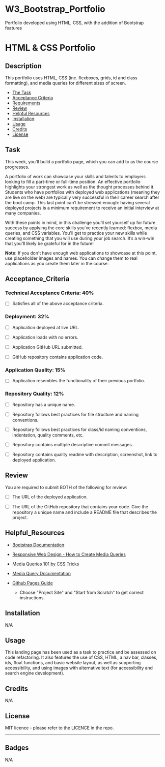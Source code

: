 # W3_Bootstrap_Portfolio
Portfolio developed using HTML, CSS, with the addition of Bootstrap features 

# HTML & CSS Portfolio

## Description
This portfolio uses  HTML, CSS (inc. flexboxes, grids, id and class formatting), and media queries for different sizes of screen.

- [The Task](#task)
- [Acceptance Criteria](#Acceptance_Criteria)
- [Requirements](#Requirements)
- [Review](#Review)
- [Helpful Resources](#Helpful_Resources)
- [Installation](#installation)
- [Usage](#usage)
- [Credits](#credits)
- [License](#license)

## Task
This week, you'll build a portfolio page, which you can add to as the course progresses. 

A portfolio of work can showcase your skills and talents to employers looking to fill a part-time or full-time position. An effective portfolio highlights your strongest work as well as the thought processes behind it. Students who have portfolios with deployed web applications (meaning they are live on the web) are typically very successful in their career search after the boot camp. This last point can’t be stressed enough: having several deployed projects is a minimum requirement to receive an initial interview at many companies. 

With these points in mind, in this challenge you’ll set yourself up for future success by applying the core skills you've recently learned: flexbox, media queries, and CSS variables. You'll get to practice your new skills while creating something that you will use during your job search. It’s a win-win that you'll likely be grateful for in the future!

**Note:** If you don't have enough web applications to showcase at this point, use placeholder images and names. You can change them to real applications as you create them later in the course.

## Acceptance_Criteria

### Technical Acceptance Criteria: 40%

- [ ] Satisfies all of the above acceptance criteria.

### Deployment: 32%

- [ ] Application deployed at live URL.

- [ ] Application loads with no errors.

- [ ] Application GitHub URL submitted.

- [ ] GitHub repository contains application code.

### Application Quality: 15%

- [ ] Application resembles the functionality of their previous portfolio.

### Repository Quality: 12%

- [ ] Repository has a unique name.

- [ ] Repository follows best practices for file structure and naming conventions.

- [ ] Repository follows best practices for class/id naming conventions, indentation, quality comments, etc.

- [ ] Repository contains multiple descriptive commit messages.

- [ ] Repository contains quality readme with description, screenshot, link to deployed application.


## Review
You are required to submit BOTH of the following for review:

- [ ] The URL of the deployed application.

- [ ] The URL of the GitHub repository that contains your code. Give the repository a unique name and include a README file that describes the project.

## Helpful_Resources

- [Bootstrap Documentation](https://getbootstrap.com/docs/4.0/getting-started/introduction/)

- [Responsive Web Design - How to Create Media Queries](https://www.youtube.com/watch?v=5xzaGSYd7jM)

- [Media Queries 101 by CSS Tricks](https://css-tricks.com/css-media-queries/)

- [Media Query Documentation](https://www.w3schools.com/css/css_rwd_mediaqueries.asp)

- [Github Pages Guide](https://pages.github.com/)

  - Choose "Project Site" and "Start from Scratch" to get correct instructions.

## Installation
N/A

## Usage

This landing page has been used as a task to practice and be assessed on code refactoring. It also features the use of CSS, HTML, a nav bar, classes, ids, float functions, and basic website layout, as well as supporting accessibility, and using images with alternative text (for accessibility and search engine development). 


## Credits

N/A

## License

MIT licence - please refer to the LICENCE in the repo.

---

## Badges
N/A
